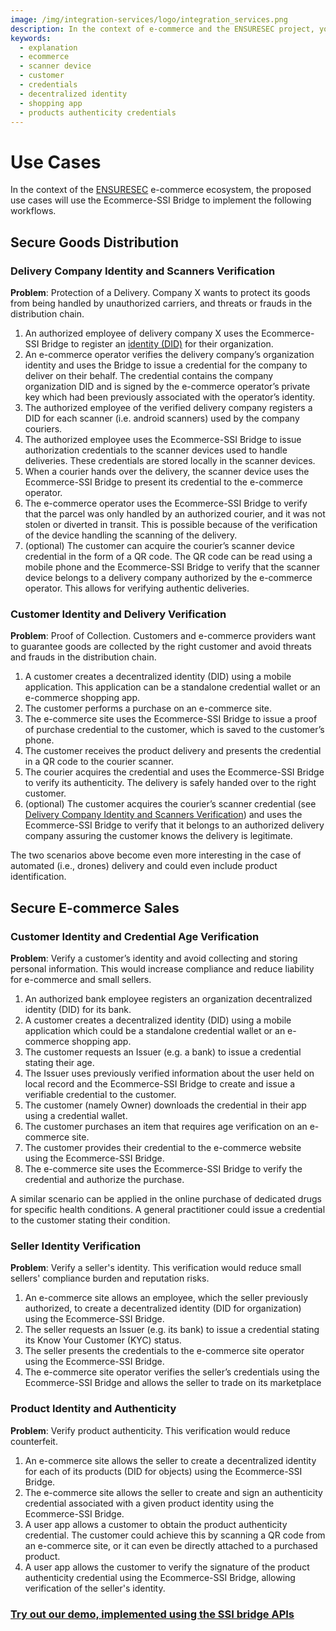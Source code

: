 ```yaml
---
image: /img/integration-services/logo/integration_services.png
description: In the context of e-commerce and the ENSURESEC project, you can use the SSI-Bridge to verify identities for products, customer, sellers, and clients.
keywords:
  - explanation
  - ecommerce
  - scanner device
  - customer
  - credentials
  - decentralized identity
  - shopping app
  - products authenticity credentials
---
```


# Use Cases

In the context of the [ENSURESEC](https://www.ensuresec.eu/) e-commerce ecosystem, the proposed use cases will use the
Ecommerce-SSI Bridge to implement the following workflows.

## Secure Goods Distribution

### Delivery Company Identity and Scanners Verification

**Problem**: Protection of a Delivery. Company X wants to protect its goods from being handled by unauthorized carriers,
and threats or frauds in the distribution chain.

1. An authorized employee of delivery company X uses the Ecommerce-SSI Bridge to register
   an [identity (DID)](https://wiki.iota.org/identity.rs/decentralized_identifiers/overview) for their organization.
2. An e-commerce operator verifies the delivery company’s organization identity and uses the Bridge to issue a
   credential for the company to deliver on their behalf. The credential contains the company organization DID and is
   signed by the e-commerce operator’s private key which had been previously associated with the operator’s identity.
3. The authorized employee of the verified delivery company registers a DID for each scanner (i.e. android scanners)
   used by the company couriers.
4. The authorized employee uses the Ecommerce-SSI Bridge to issue authorization credentials to the scanner devices used
   to handle deliveries. These credentials are stored locally in the scanner devices.
5. When a courier hands over the delivery, the scanner device uses the Ecommerce-SSI Bridge to present its credential to
   the e-commerce operator.
6. The e-commerce operator uses the Ecommerce-SSI Bridge to verify that the parcel was only handled by an authorized
   courier, and it was not stolen or diverted in transit. This is possible because of the verification of the device
   handling the scanning of the delivery.
7. (optional) The customer can acquire the courier’s scanner device credential in the form of a QR code. The QR code
   can be read using a mobile phone and the Ecommerce-SSI Bridge to verify that the scanner device belongs to a delivery
   company authorized by the e-commerce operator. This allows for verifying authentic deliveries.

### Customer Identity and Delivery Verification

**Problem**: Proof of Collection. Customers and e-commerce providers want to guarantee goods are collected by the right
customer and avoid threats and frauds in the distribution chain.

1. A customer creates a decentralized identity (DID) using a mobile application. This application can be a standalone
   credential wallet or an e-commerce shopping app.
2. The customer performs a purchase on an e-commerce site.
3. The e-commerce site uses the Ecommerce-SSI Bridge to issue a proof of purchase credential to the customer, which is
   saved to the customer’s phone.
4. The customer receives the product delivery and presents the credential in a QR code to the courier scanner.
5. The courier acquires the credential and uses the Ecommerce-SSI Bridge to verify its authenticity. The delivery is safely
   handed over to the right customer.
6. (optional) The customer acquires the courier’s scanner credential (see [ Delivery Company Identity and Scanners Verification](#delivery-company-identity-and-scanners-verification))
   and uses the Ecommerce-SSI Bridge to verify that it belongs to an authorized delivery company assuring the customer
   knows the delivery is legitimate.

The two scenarios above become even more interesting in the case of automated (i.e., drones) delivery and could even
include product identification.

## Secure E-commerce Sales

### Customer Identity and Credential Age Verification

**Problem**: Verify a customer’s identity and avoid collecting and storing personal information. This would increase
compliance and reduce liability for e-commerce and small sellers.

1. An authorized bank employee registers an organization decentralized identity (DID) for its bank.
2. A customer creates a decentralized identity (DID) using a mobile application which could be a standalone credential
   wallet or an e-commerce shopping app.
3. The customer requests an Issuer (e.g. a bank) to issue a credential stating their age.
4. The Issuer uses previously verified information about the user held on local record and the Ecommerce-SSI Bridge to
   create and issue a verifiable credential to the customer.
5. The customer (namely Owner) downloads the credential in their app using a credential wallet.
6. The customer purchases an item that requires age verification on an e-commerce site.
7. The customer provides their credential to the e-commerce website using the Ecommerce-SSI Bridge.
8. The e-commerce site uses the Ecommerce-SSI Bridge to verify the credential and authorize the purchase.

A similar scenario can be applied in the online purchase of dedicated drugs for specific health conditions. A general practitioner could
issue a credential to the customer stating their condition.

### Seller Identity Verification

**Problem**: Verify a seller's identity. This verification would reduce small sellers' compliance burden and reputation
risks.

1. An e-commerce site allows an employee, which the seller previously authorized, to create a decentralized identity (DID
   for organization) using the Ecommerce-SSI Bridge.
2. The seller requests an Issuer (e.g. its bank) to issue a credential stating its Know Your Customer (KYC) status.
3. The seller presents the credentials to the e-commerce site operator using the Ecommerce-SSI Bridge.
4. The e-commerce site operator verifies the seller’s credentials using the Ecommerce-SSI Bridge and allows the seller
   to trade on its marketplace

### Product Identity and Authenticity

**Problem**: Verify product authenticity. This verification would reduce counterfeit.

1. An e-commerce site allows the seller to create a decentralized identity for each of its products (DID for objects)
   using the Ecommerce-SSI Bridge.
2. The e-commerce site allows the seller to create and sign an authenticity credential associated with a given product
   identity using the Ecommerce-SSI Bridge.
3. A user app allows a customer to obtain the product authenticity credential. The customer could achieve this by
   scanning a QR code from an e-commerce site, or it can even be directly attached to a purchased product.
4. A user app allows the customer to verify the signature of the product authenticity credential using the Ecommerce-SSI
   Bridge, allowing verification of the seller's identity.

### [Try out our demo, implemented using the SSI bridge APIs](https://eshop-poc.solutions.iota.org/)

